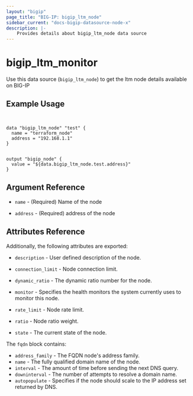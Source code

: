 ```yaml
---
layout: "bigip"
page_title: "BIG-IP: bigip_ltm_node"
sidebar_current: "docs-bigip-datasource-node-x"
description: |-
    Provides details about bigip_ltm_node data source
---
```


# bigip\_ltm\_monitor

Use this data source (`bigip_ltm_node`) to get the ltm node details available on BIG-IP
 
 
## Example Usage
```hcl


data "bigip_ltm_node" "test" {
  name = "terraform_node"
  address = "192.168.1.1"
}


output "bigip_node" {
  value = "${data.bigip_ltm_node.test.address}"
}

```      

## Argument Reference

* `name` - (Required) Name of the node

* `address` - (Required) address of the node


## Attributes Reference

Additionally, the following attributes are exported:

* `description` - User defined description of the node.

* `connection_limit` - Node connection limit.

* `dynamic_ratio` - The dynamic ratio number for the node.

* `monitor` - Specifies the health monitors the system currently uses to monitor this node.

* `rate_limit` - Node rate limit.

* `ratio` - Node ratio weight.

* `state` - The current state of the node.

The `fqdn` block contains:

* `address_family` - The FQDN node's address family.
* `name` - The fully qualified domain name of the node.
* `interval` - The amount of time before sending the next DNS query.
* `downinterval` - The number of attempts to resolve a domain name.
* `autopopulate` - Specifies if the node should scale to the IP address set returned by DNS.

